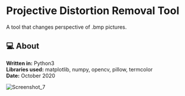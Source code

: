 # Projective Distortion Removal Tool

A tool that changes perspective of .bmp pictures.

## :computer: About

<b>Written in:</b> Python3 <br>
<b>Libraries used:</b> matplotlib, numpy, opencv, pillow, termcolor <br>
<b>Date:</b> October 2020 <br>

![Screenshot_7](https://user-images.githubusercontent.com/30701714/162026392-58020deb-c797-42c4-af37-9cc5cdd52143.png)
